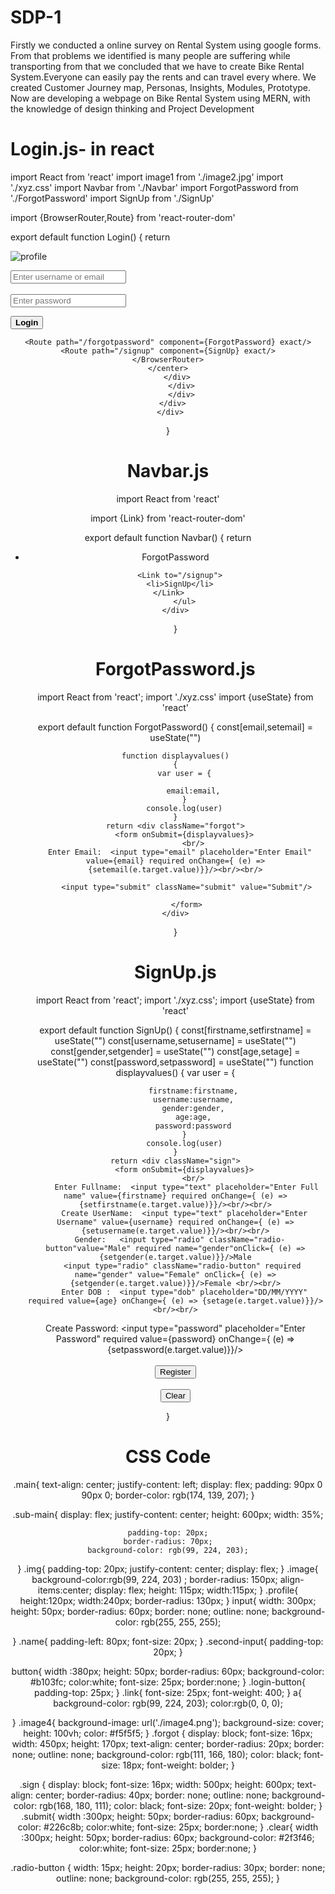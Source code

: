 # SDP-1
Firstly we conducted a online survey on Rental System using google forms. 
From that problems we identified is many people are suffering while transporting from that we concluded that we have to create Bike Rental System.Everyone can easily pay the rents and can travel every where.
We created Customer Journey map, Personas, Insights, Modules, Prototype.
Now are developing a webpage on Bike Rental System using MERN, with the knowledge of design thinking and Project Development

# Login.js- in react
import React from 'react'
import image1 from './image2.jpg'
import './xyz.css'
import Navbar from './Navbar'
import ForgotPassword from './ForgotPassword'
import SignUp from './SignUp'

import {BrowserRouter,Route} from 'react-router-dom'

export default function Login()
{
    return <div>
    <div class="image4">
    <div className="main">
    <div className="sub-main">
    <div>
    <div className="img">
    <div className="image">
    <img src={image1} alt="profile" className="profile"/>
    </div>
    </div>
    <div>
        <p></p>
    <div>
   <input type="text" placeholder="Enter username or email" className="name"/>
    </div>
    <div className="second-input"/>
     <div>                     
   <input type="password" placeholder="Enter password" className="name"/>
   </div>
     <div className="login-button">
   <button><b>Login</b></button>
     </div>
      </div>
      <center>
      <BrowserRouter>
     <Navbar/>
    
    
    <Route path="/forgotpassword" component={ForgotPassword} exact/>
    <Route path="/signup" component={SignUp} exact/>
    </BrowserRouter>
    </center>
        </div>
          </div>
          </div>
      </div>
     </div>
 }
 
 # Navbar.js
 import React from 'react'

import {Link} from 'react-router-dom'

export default function Navbar()
{
    return <div>
         <ul>
       <Link to="/forgotpassword">
<li>ForgotPassword</li>
</Link> 
       
      <Link to="/signup">
      <li>SignUp</li>
      </Link>     
        </ul>
    </div>
} 

# ForgotPassword.js
import React from 'react';
import './xyz.css'
import {useState} from 'react'

export default function ForgotPassword()
{
    const[email,setemail] = useState("")
   
    function displayvalues()
    {
        var user = {
            
            email:email,
        }
        console.log(user)
    }
    return <div className="forgot">
        <form onSubmit={displayvalues}>
            <br/>
      Enter Email:  <input type="email" placeholder="Enter Email" value={email} required onChange={ (e) => {setemail(e.target.value)}}/><br/><br/>
        
         <input type="submit" className="submit" value="Submit"/>
         
         </form>
    </div>
}

# SignUp.js
import React from 'react';
import './xyz.css';
import {useState} from 'react'

export default function SignUp()
{
    const[firstname,setfirstname] = useState("")
    const[username,setusername] = useState("")
    const[gender,setgender] = useState("")
    const[age,setage] = useState("")
    const[password,setpassword] = useState("")
    function displayvalues()
    {
        var user = {
            
            firstname:firstname,
            username:username,
            gender:gender,
            age:age,
            password:password
        }
        console.log(user)
    }
    return <div className="sign">
        <form onSubmit={displayvalues}>
            <br/>
         Enter Fullname:  <input type="text" placeholder="Enter Full name" value={firstname} required onChange={ (e) => {setfirstname(e.target.value)}}/><br/><br/>
        Create UserName:  <input type="text" placeholder="Enter Username" value={username} required onChange={ (e) => {setusername(e.target.value)}}/><br/><br/>
      Gender:   <input type="radio" className="radio-button"value="Male" required name="gender"onClick={ (e) => {setgender(e.target.value)}}/>Male
       <input type="radio" className="radio-button" required name="gender" value="Female" onClick={ (e) => {setgender(e.target.value)}}/>Female <br/><br/>
        Enter DOB :  <input type="dob" placeholder="DD/MM/YYYY" required value={age} onChange={ (e) => {setage(e.target.value)}}/><br/><br/>
 Create Password: <input type="password" placeholder="Enter Password" required value={password} onChange={ (e) => {setpassword(e.target.value)}}/><br/><br/>
         <input type="submit" className="submit" value="Register"/><br/> <br/>
         <input type="reset" className="clear" value="Clear"/>
         </form>
    </div>
}

# CSS Code
.main{
    text-align: center;
    justify-content: left;
    display: flex;
    padding: 90px 0 90px 0;
    border-color: rgb(174, 139, 207);
}

.sub-main{
    display: flex;
    justify-content: center;
    height: 600px;
    width: 35%;
    
    padding-top: 20px;
    border-radius: 70px;
    background-color: rgb(99, 224, 203);
}
.img{
    padding-top: 20px;
    justify-content: center;
    display: flex;
}
.image{
    background-color:rgb(99, 224, 203) ;
    border-radius: 150px;
    align-items:center;
    display: flex;
    height: 115px;
    width:115px;
}
.profile{
    height:120px;
    width:240px;
    border-radius: 130px;
}
input{
    width: 300px;
    height: 50px;
    border-radius: 60px;
    border: none;
    outline: none;
    background-color: rgb(255, 255, 255);

}
.name{
    padding-left: 80px;
    font-size: 20px;
}
.second-input{
    padding-top: 20px;
}

button{
    width :380px;
    height: 50px;
    border-radius: 60px;
    background-color: #b103fc;
    color:white;
    font-size: 25px;
    border:none;
}
.login-button{
    padding-top: 25px;
}
.link{
    font-size: 25px;
    font-weight: 400;
}
a{
    background-color: rgb(99, 224, 203);
    color:rgb(0, 0, 0);
    
}
.image4{
    background-image: url('./image4.png');
    background-size: cover;
    height: 100vh;
    color: #f5f5f5;
}
.forgot
{
    display: block;
    font-size: 16px;
    width: 450px;
    height: 170px;
    text-align: center;
    border-radius: 20px;
    border: none;
    outline: none;
    background-color: rgb(111, 166, 180);
    color: black;
    font-size: 18px;
    font-weight: bolder;
}

.sign
{
    display: block;
    font-size: 16px;
    width: 500px;
    height: 600px;
    text-align: center;
    border-radius: 40px;
    border: none;
    outline: none;
    background-color: rgb(168, 180, 111);
    color: black;
    font-size: 20px;
    font-weight: bolder;
}
.submit{
    width :300px;
    height: 50px;
    border-radius: 60px;
    background-color: #226c8b;
    color:white;
    font-size: 25px;
    border:none;
}
.clear{
    width :300px;
    height: 50px;
    border-radius: 60px;
    background-color: #2f3f46;
    color:white;
    font-size: 25px;
    border:none;
}

.radio-button
{
    width: 15px;
    height: 20px;
    border-radius: 30px;
    border: none;
    outline: none;
    background-color: rgb(255, 255, 255);
}



